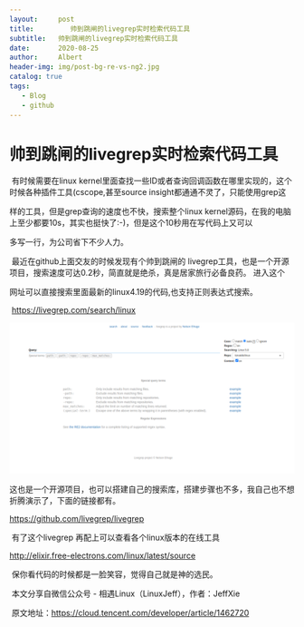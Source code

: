 ```yaml
---
layout:     post
title:         帅到跳闸的livegrep实时检索代码工具
subtitle:   帅到跳闸的livegrep实时检索代码工具
date:       2020-08-25
author:     Albert
header-img: img/post-bg-re-vs-ng2.jpg
catalog: true
tags:
   - Blog
   - github
---
```


# 帅到跳闸的livegrep实时检索代码工具

​	有时候需要在linux kernel里面查找一些ID或者查询回调函数在哪里实现的，这个时候各种插件工具(cscope,甚至source insight都通通不灵了，只能使用grep这

样的工具，但是grep查询的速度也不快，搜索整个linux kernel源码，在我的电脑上至少都要10s，其实也挺快了:-)，但是这个10秒用在写代码上又可以

多写一行，为公司省下不少人力。

​      最近在github上面交友的时候发现有个帅到跳闸的 livegrep工具，也是一个开源项目，搜索速度可达0.2秒，简直就是绝杀，真是居家旅行必备良药。 进入这个

网址可以直接搜索里面最新的linux4.19的代码,也支持正则表达式搜索。

​    https://livegrep.com/search/linux

![image-20201009131127057](https://github.com/cclinuxer/cclinuxer.github.io/blob/master/img/image-20201009131127057-1602220432452.png?raw=true)

​     这也是一个开源项目，也可以搭建自己的搜索库，搭建步骤也不多，我自己也不想折腾演示了，下面的链接都有。

  https://github.com/livegrep/livegrep

​     有了这个livegrep 再配上可以查看各个linux版本的在线工具

 http://elixir.free-electrons.com/linux/latest/source

​     保你看代码的时候都是一脸笑容，觉得自己就是神的选民。



​     本文分享自微信公众号 - 相遇Linux（LinuxJeff），作者：JeffXie

​     原文地址：https://cloud.tencent.com/developer/article/1462720